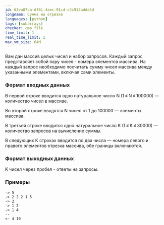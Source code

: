 ```yaml
---
id: 63ea07ca-df61-4eec-91cd-c3c913adde5d
longname: Cумма на отрезке
languages: [python]
tags: [subarrays]
checker: cmp_file
time_limit: 1
real_time_limit: 1
max_vm_size: 64M
---
```



Вам дан массив целых чисел и набор запросов. Каждый запрос представляет собой пару чисел -
номера элементов массива. На каждый запрос необходимо посчитать сумму чисел массива между
указанными элементами, включая сами элементы.

### Формат входных данных

В первой строке вводится одно натуральное число N (1 ≤ N ≤ 100000) — количество чисел в массиве.

Во второй строке вводятся N чисел от 1 до 100000 — элементы массива.

В третьей строке вводится одно натуральное число K (1 ≤ K ≤ 30000) — количество запросов на вычисление суммы.

В следующих K строках вводится по два числа — номера левого и правого элементов отрезка массива, обе границы включаются.

### Формат выходных данных

K чисел через пробел - ответы на запросы.

### Примеры

```
-> 5
-> 2 2 2 1 5
-> 2
-> 1 2
-> 1 4
--
<- 4 10
```
